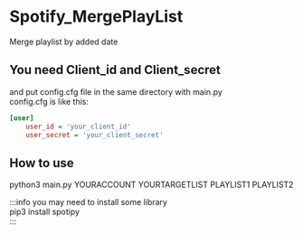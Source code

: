 # Spotify_MergePlayList

Merge playlist by added date  

## You need Client_id and Client_secret  

and put config.cfg file in the same directory with main.py  
config.cfg is like this:  

```cfg
[user]
    user_id = 'your_client_id'
    user_secret = 'your_client_secret'
```

## How to use  

python3 main.py YOURACCOUNT YOURTARGETLIST PLAYLIST1 PLAYLIST2  

:::info
you may need to install some library  
pip3 install spotipy  
:::

